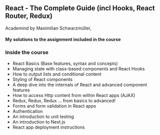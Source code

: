 ﻿## React - The Complete Guide (incl Hooks, React Router, Redux) 

Academind by Maximilian Schwarzmüller,

#### My solutions to the assignment included in the course




### Inside the course
- React Basics (Base features, syntax and concepts)
- Managing state with class-based components and React Hooks
- How to output lists and conditional content
- Styling of React components
- A deep dive into the internals of React and advanced component features
- How to access Http content from within React apps (AJAX)
- Redux, Redux, Redux … from basics to advanced!
- Forms and form validation in React apps
- Authentication
- An introduction to unit testing
- An introduction to Next.js
- React app deployment instructions
